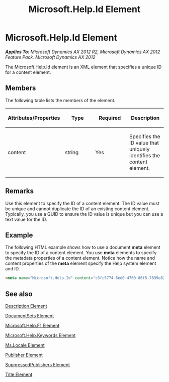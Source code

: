 ﻿---
title: Microsoft.Help.Id Element
TOCTitle: Microsoft.Help.Id Element
ms:assetid: 44983c8b-3125-4402-87f1-ddf99bc3815c
ms:mtpsurl: https://msdn.microsoft.com/en-us/library/Gg882342(v=AX.60)
ms:contentKeyID: 35257172
ms.date: 11/07/2012
mtps_version: v=AX.60
dev_langs:
- html
---

# Microsoft.Help.Id Element 


_**Applies To:** Microsoft Dynamics AX 2012 R2, Microsoft Dynamics AX 2012 Feature Pack, Microsoft Dynamics AX 2012_

The Microsoft.Help.Id element is an XML element that specifies a unique ID for a content element.

## Members

The following table lists the members of the element.

<table>
<colgroup>
<col style="width: 25%" />
<col style="width: 25%" />
<col style="width: 25%" />
<col style="width: 25%" />
</colgroup>
<thead>
<tr class="header">
<th><p>Attributes/Properties</p></th>
<th><p>Type</p></th>
<th><p>Required</p></th>
<th><p>Description</p></th>
</tr>
</thead>
<tbody>
<tr class="odd">
<td><p>content</p></td>
<td><p>string</p></td>
<td><p>Yes</p></td>
<td><p>Specifies the ID value that uniquely identifies the content element.</p></td>
</tr>
</tbody>
</table>


## Remarks

Use this element to specify the ID of a content element. The ID value must be unique and cannot duplicate the ID of an existing content element. Typically, you use a GUID to ensure the ID value is unique but you can use a text value for the ID.

## Example

The following HTML example shows how to use a document **meta** element to specify the ID of a content element. You use **meta** elements to specify the metadata properties of a content element. Notice how the name and content properties of the **meta** element specify the Help system element and ID.

``` html
<meta name="Microsoft.Help.Id" content="c3fc5774-6ed0-4760-86f5-7899e825ab25" />
```

## See also

[Description Element](description-element.md)

[DocumentSets Element](documentsets-element.md)

[Microsoft.Help.F1 Element](microsoft-help-f1-element.md)

[Microsoft.Help.Keywords Element](microsoft-help-keywords-element.md)

[Ms.Locale Element](ms-locale-element.md)

[Publisher Element](publisher-element.md)

[SuppressedPublishers Element](suppressedpublishers-element.md)

[Title Element](title-element.md)

